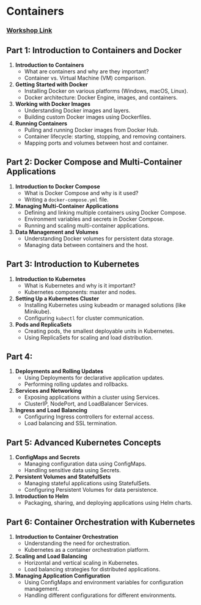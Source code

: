 # Containers

### [Workshop Link](https://killercoda.com/rsschool/course/modules/ansible-workshop)

## Part 1: Introduction to Containers and Docker

1. **Introduction to Containers**
   * What are containers and why are they important?
   * Container vs. Virtual Machine (VM) comparison.
2. **Getting Started with Docker**
   * Installing Docker on various platforms (Windows, macOS, Linux).
   * Docker architecture: Docker Engine, images, and containers.
3. **Working with Docker Images**
   * Understanding Docker images and layers.
   * Building custom Docker images using Dockerfiles.
4. **Running Containers**
   * Pulling and running Docker images from Docker Hub.
   * Container lifecycle: starting, stopping, and removing containers.
   * Mapping ports and volumes between host and container.

## Part 2: Docker Compose and Multi-Container Applications

1. **Introduction to Docker Compose**
   * What is Docker Compose and why is it used?
   * Writing a `docker-compose.yml` file.
2. **Managing Multi-Container Applications**
   * Defining and linking multiple containers using Docker Compose.
   * Environment variables and secrets in Docker Compose.
   * Running and scaling multi-container applications.
3. **Data Management and Volumes**
   * Understanding Docker volumes for persistent data storage.
   * Managing data between containers and the host.

## Part 3: Introduction to Kubernetes

1. **Introduction to Kubernetes**
   * What is Kubernetes and why is it important?
   * Kubernetes components: master and nodes.
2. **Setting Up a Kubernetes Cluster**
   * Installing Kubernetes using kubeadm or managed solutions (like Minikube).
   * Configuring `kubectl` for cluster communication.
3. **Pods and ReplicaSets**
   * Creating pods, the smallest deployable units in Kubernetes.
   * Using ReplicaSets for scaling and load distribution.

## Part 4:

1. **Deployments and Rolling Updates**
   * Using Deployments for declarative application updates.
   * Performing rolling updates and rollbacks.
2. **Services and Networking**
   * Exposing applications within a cluster using Services.
   * ClusterIP, NodePort, and LoadBalancer Services.
3. **Ingress and Load Balancing**
   * Configuring Ingress controllers for external access.
   * Load balancing and SSL termination.

## Part 5: Advanced Kubernetes Concepts

1. **ConfigMaps and Secrets**
   * Managing configuration data using ConfigMaps.
   * Handling sensitive data using Secrets.
2. **Persistent Volumes and StatefulSets**
   * Managing stateful applications using StatefulSets.
   * Configuring Persistent Volumes for data persistence.
3. **Introduction to Helm**
   * Packaging, sharing, and deploying applications using Helm charts.

## Part 6: Container Orchestration with Kubernetes

1. **Introduction to Container Orchestration**
   * Understanding the need for orchestration.
   * Kubernetes as a container orchestration platform.
2. **Scaling and Load Balancing**
   * Horizontal and vertical scaling in Kubernetes.
   * Load balancing strategies for distributed applications.
3. **Managing Application Configuration**
   * Using ConfigMaps and environment variables for configuration management.
   * Handling different configurations for different environments.
